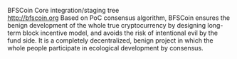 BFSCoin Core integration/staging tree</br>
http://bfscoin.org
Based on PoC consensus algorithm, BFSCoin ensures the benign development of the whole true cryptocurrency by designing long-term block incentive model, and avoids the risk of intentional
evil by the fund side. It is a completely decentralized, benign project in which the whole people participate in ecological development by consensus.

